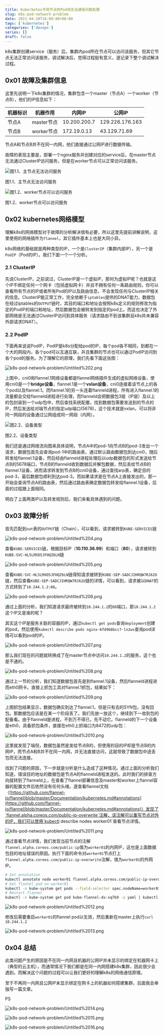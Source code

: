 ```yaml
---
title: Kuberbetes不同节点的Pod间无法通信问题处理
slug: k8s-pod-network-problem
date: 2021-04-28T16:09:00+08:00
tags: ['kubernetes']
categories: ['devops']
series: []
draft: false
---
```


k8s集群创建service（服务）后，集群内pod所在节点可以访问该服务，但其它节点无法正常访问该服务，调试解决后，觉得过程挺有意义，遂记录下整个调试解决过程。

## 0x01 故障及集群信息

这里先说明一下k8s集群的情况，集群包含一个master（节点A）一个worker（节点B），他们的IP信息如下：

|机器标识|机器作用|内网IP|公网IP|
| ---- | ---- | ---- | ---- |
|节点A|master节点|10.200.200.7|129.226.176.163|
|节点B|worker节点|172.19.0.13|43.129.71.69|

节点A和节点B并不在同一内网，他们直接通过公网IP进行数据传输。

故障的表现主要是，部署一个nginx服务并创建对应的service后，在master节点无法通过ClusterIP访问服务，但是在worker节点可以正常访问该服务。

![图1.1、主节点无法访问服务](k8s-pod-network-problem/Untitled.png)

图1.1、主节点无法访问服务

![图1.2、worker节点可以访问服务](k8s-pod-network-problem/Untitled%201.png)

图1.2、worker节点可以访问服务

## 0x02 kubernetes网络模型

理解k8s的网络模型对于故障的分析解决很有必要，所以这里先提前讲解说明，这里使用的网络插件为`flannel`，其它插件基本上也是大同小异。

k8s网络的基础就是两种类型的IP，一个是`ClusterIP`（集群内部IP），另一个是`PodIP`（Pod的IP）。我们下面一个一个分析。

### 2.1 ClusterIP

先说ClusterIP，之前说过，ClusterIP是一个虚拟IP，那何为虚拟IP呢？也就是这个IP不绑定任何一个网卡（包括虚拟网卡）并且不拥有任何一条路由规则，你可以查看所有节点的IP或者所有Pod的IP以及路由信息，不会发现任何与ClusterIP相关的信息。ClusterIP能正常工作，完全依赖于`iptables`提供的DNAT能力，数据包在经过iptables的`OUTPUT`链时，其目的端口和地址会按照k8s定义的规则修改为指定的PodIP的端口和地址，然后数据包会被转发到指定的pod上。而这也决定了外部网络是无法通过ClusterIP访问到具体服务（请求路由不到该集群且k8s并未兼容外部请求DNAT）。

### 2.2 PodIP

下面再来说说PodIP，PodIP是k8s分配给pod的IP，每个pod各不相同，到都在一个大的网段内，各个pod可以互通互联，并且集群的节点也可以通过PodIP访问到各个pod的服务。为了理解它的原理，我们先看下面这张图：

![k8s-pod-network-problem/Untitled%202.png](k8s-pod-network-problem/Untitled%202.png)

上图中，cni0和flannel.1网络设备都是flannel网络插件生成的虚拟网络设备，使用cni0是一个**bridge设备**，flannel.1是一个**vxlan设备**，cni0连接着该节点上的各个pod以及flannel.1。而flannel.1的另一头连着flanneld进程，所有进入flannel.1的流量都会交给flanneld进程进行处理，而flanneld会把数据包3层（IP层）及以上的包封装到一个udp包中，然后查找系统配置，找到数据包需要发送到的节点的IP，然后发送给对端节点的指定udp端口(5678)，这个技术就是vxlan，可以将非同一网段的设备通过公网组成同一网段（内网）。

![图2.2、设备类型](k8s-pod-network-problem/Untitled%203.png)

图2.2、设备类型

我们还是通过网络流向图来具体说明，节点A中的pod-1向节点B的pod-3发出一个请求，数据包首先会查询pod-1中的路由表，通过默认路由数据包到达cni0，随后转发给flannel.1设备，然后经由flanneld进程处理后以udp数据包的形式发送给节点B的5678端口，节点B的flanneld收到数据后并解包数据，然后丢给节点B的flannel.1设备，进而请求转发到节点B的cni0设备，通过查找arp表，确定目的pod-3，最后数据包顺利到达pod-3。而如果请求是在节点A上直接发出的，那一开始会查询节点A的路由表，然后通过路由表确定数据包转发给flannel.1设备，后面的过程跟上面相同。

明白了上面两类IP以及转发规则后，我们来看具体遇到的问题。

## 0x03 故障分析

首先匹配到`nat`表的`OUTPUT`链（Chain），可以看到，请求被转到`KUBE-SERVICES`链

![k8s-pod-network-problem/Untitled%204.png](k8s-pod-network-problem/Untitled%204.png)

查看`KUBE-SERVICES`链，根据目标IP（**10.110.36.99**）和端口（**80**），请求被转到`KUBE-SVC-HL5LMXD5JFHQZ6LN`链

![k8s-pod-network-problem/Untitled%205.png](k8s-pod-network-problem/Untitled%205.png)

查看`KUBE-SVC-HL5LMXD5JFHQZ6LN`链得知请求被转到`KUBE-SEP-SADCJIHRQW7RJ62U`链，然后查看`KUBE-SEP-SADCJIHRQW7RJ62U`链的详情，可以看到，请求被以`DNAT`的方式转到了`10.244.1.2:80`。

![k8s-pod-network-problem/Untitled%206.png](k8s-pod-network-problem/Untitled%206.png)

通过上面的分析，我们知道请求最终被转到`10.244.1.2`的`80`端口，那`10.244.1.2`这个IP又是谁的呢？

其实这个IP是服务关联的容器的IP，通过`kubectl get pods`查询`deployment`创建的pod，然后使用`kubectl describe pods nginx-6fd9b8bcc7-ln2ws`查询pod详情可以看到pod的IP。

![k8s-pod-network-problem/Untitled%207.png](k8s-pod-network-problem/Untitled%207.png)

那么我们现在的问题就转换成了在master节点中访问`10.244.1.2`的服务，这个也是不通的。

![k8s-pod-network-problem/Untitled%208.png](k8s-pod-network-problem/Untitled%208.png)

通过上一节的分析，我们知道数据包首先是到flannel.1设备，然后flanneld进程进而eth0网卡。直接上抓包工具对flannel.1抓包，结果如下：

![k8s-pod-network-problem/Untitled%209.png](k8s-pod-network-problem/Untitled%209.png)

上图抓包结果显示，数据包确实到达了flannel.1，但是只有去的SYN包，没有回包。那数据包应该是在某一个阶段丢了。我们先放一放这个，继续到下一收到包的配备看。由于flanneld是进程，不到万不得已，先不动它。flanneld的下一个设备是eth0，具备抓包条件，直接在eth0上抓端口为8472的udp包：

![k8s-pod-network-problem/Untitled%2010.png](k8s-pod-network-problem/Untitled%2010.png)

这里就发现了端倪，数据包虽然是发给节点B的，但使用的目的IP却是节点B的内网IP，而节点A和B并不在同一内网，并无法直接访问，这就导致了数据包中途丢包而无法连接。

找到了问题的原因，下一步就是分析是什么造成了这种情况。通过上面的分析我们知道，错误目的地址的数据包是节点A的flanneld进程发送的。此时我们的排查方向就转到了flanneld上，在查看了flannel部署信息及master和worker上flannel容器的配置文件后依然没有任何头绪。遂查看flannel文档（[https://github.com/flannel-io/flannel/blob/master/Documentation/kubernetes.md#annotations](https://github.com/flannel-io/flannel/blob/master/Documentation/kubernetes.md#annotations)）发现了`flannel.alpha.coreos.com/public-ip-overwrite`注解，该注解可以重写节点对外的IP，我们可以使用`kubectl describe nodes worker01`查看节点详情。

![k8s-pod-network-problem/Untitled%2011.png](k8s-pod-network-problem/Untitled%2011.png)

通过查看节点详情，我们发现当前节点的注解`flannel.alpha.coreos.com/public-ip`值为`worker01`的内网IP，这也是上面数据包目的地址错误的原因。执行下面的命令对`worker01`节点打上`flannel.alpha.coreos.com/public-ip-overwrite`注解，值为`worker01`的外网IP。

```bash
# Set annotation
kubectl annotate node worker01 flannel.alpha.coreos.com/public-ip-overwrite=43.129.71.69 --overwrite
# Get flannel pod on worker01
kubectl -n kube-system get pods --field-selector spec.nodeName=worker01 | grep flannel
# Restart flannel
kubectl -n kube-system get pod kube-flannel-ds-xq7b9 -o yaml | kubectl replace --force -f -
```

![k8s-pod-network-problem/Untitled%2012.png](k8s-pod-network-problem/Untitled%2012.png)

修改后需要重启`worker01`的flannel pod以生效，然后重新在master上执行`curl 10.244.1.2`

![k8s-pod-network-problem/Untitled%2013.png](k8s-pod-network-problem/Untitled%2013.png)

## 0x04 总结

此类问题产生的原因是不在同一内网且机器的公网IP并未显示的绑定在机器网卡上（典型的云主机），而通常情况下我们都是在同一内网搭建k8s集群，因此很少会遇到。而解决这个问题的过程可以让我们更好的理解k8s的网络通信原理。

至于不再同一内网且公网IP未显示绑定在网卡上的机器如何搭建集群，后面我会单独写一篇文章。

PS

![k8s-pod-network-problem/Untitled%2014.png](k8s-pod-network-problem/Untitled%2014.png)

![k8s-pod-network-problem/Untitled%2015.png](k8s-pod-network-problem/Untitled%2015.png)

![k8s-pod-network-problem/Untitled%2016.png](k8s-pod-network-problem/Untitled%2016.png)
